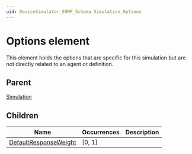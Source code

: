 ```yaml
---
uid: DeviceSimulator_SNMP_Schema_Simulation_Options
---
```


# Options element

This element holds the options that are specific for this simulation but are not directly related to an agent or definition.

## Parent

[Simulation](xref:DeviceSimulator_SNMP_Schema_Simulation)

## Children

|Name|Occurrences|Description|
|--- |--- |--- |
|[DefaultResponseWeight](xref:DeviceSimulator_SNMP_Schema_Simulation_Options_MaxResponseWeight) |[0, 1] | |
